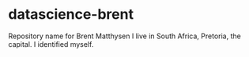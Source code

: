 # datascience-brent
Repository name for Brent Matthysen
I live in South Africa, Pretoria, the capital. 
I identified myself.
